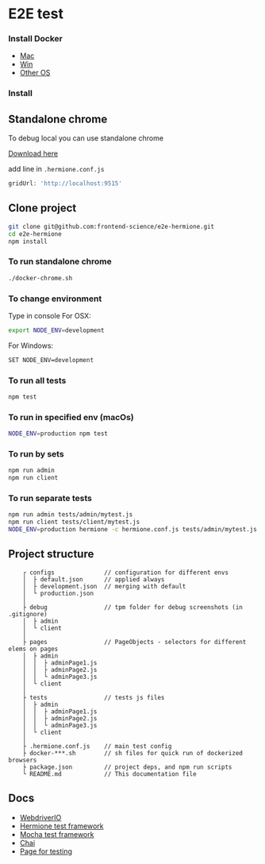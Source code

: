 # E2E test

### Install Docker

* [Mac](https://www.docker.com/docker-mac)
* [Win](https://www.docker.com/docker-windows)
* [Other OS](https://www.docker.com)


### Install

## Standalone chrome
To debug local you can use standalone chrome

[Download here](https://sites.google.com/a/chromium.org/chromedriver/getting-started)

add line in `.hermione.conf.js`

```js
gridUrl: 'http://localhost:9515'
```


## Clone project
```bash
git clone git@github.com:frontend-science/e2e-hermione.git
cd e2e-hermione
npm install
```

### To run standalone chrome
```bash
./docker-chrome.sh
```
### To change environment
Type in console
For OSX:
```bash
export NODE_ENV=development
```
For Windows:
```bash
SET NODE_ENV=development
```


### To run all tests
```bash
npm test
```

### To run in specified env (macOs)

```bash
NODE_ENV=production npm test
```

### To run by sets
```bash
npm run admin
npm run client
```
### To run separate tests
```bash
npm run admin tests/admin/mytest.js
npm run client tests/client/mytest.js
NODE_ENV=production hermione -c hermione.conf.js tests/admin/mytest.js
```

## Project structure
```
    ┌ configs              // configuration for different envs
    │  ├ default.json      // applied always
    │  ├ development.json  // merging with default
    │  └ production.json
    │
    ├ debug                // tpm folder for debug screenshots (in .gitignore)
    │  ├ admin
    │  └ client
    │
    ├ pages                // PageObjects - selectors for different elems on pages
    │  ├ admin
    │  │  ├ adminPage1.js
    │  │  ├ adminPage2.js
    │  │  └ adminPage3.js
    │  └ client
    │
    ├ tests                // tests js files
    │  ├ admin
    │  │  ├ adminPage1.js
    │  │  ├ adminPage2.js
    │  │  └ adminPage3.js
    │  └ client
    │
    ├ .hermione.conf.js    // main test config
    ├ docker-***.sh        // sh files for quick run of dockerized browsers
    ├ package.json         // project deps, and npm run scripts
    └ README.md            // This documentation file
```

## Docs
* [WebdriverIO](http://webdriver.io/api.html)
* [Hermione test framework](https://github.com/gemini-testing/hermione)
* [Mocha test framework](http://mochajs.org)
* [Chai](http://chaijs.com/api/)
* [Page for testing](http://tlkeith.com/WebDriverIOTutorialTest.html) 
